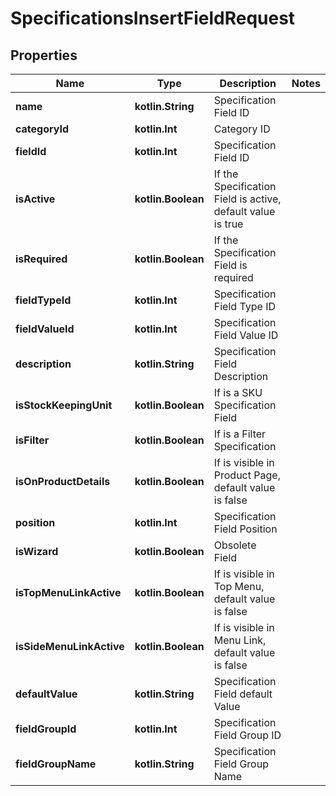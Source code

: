 
# SpecificationsInsertFieldRequest

## Properties
Name | Type | Description | Notes
------------ | ------------- | ------------- | -------------
**name** | **kotlin.String** | Specification Field ID | 
**categoryId** | **kotlin.Int** | Category ID | 
**fieldId** | **kotlin.Int** | Specification Field ID | 
**isActive** | **kotlin.Boolean** | If the Specification Field is active, default value is true | 
**isRequired** | **kotlin.Boolean** | If the Specification Field is required | 
**fieldTypeId** | **kotlin.Int** | Specification Field Type ID | 
**fieldValueId** | **kotlin.Int** | Specification Field Value ID | 
**description** | **kotlin.String** | Specification Field Description | 
**isStockKeepingUnit** | **kotlin.Boolean** | If is a SKU Specification Field | 
**isFilter** | **kotlin.Boolean** | If is a Filter Specification | 
**isOnProductDetails** | **kotlin.Boolean** | If is visible in Product Page, default value is false | 
**position** | **kotlin.Int** | Specification Field Position | 
**isWizard** | **kotlin.Boolean** | Obsolete Field | 
**isTopMenuLinkActive** | **kotlin.Boolean** | If is visible in Top Menu, default value is false | 
**isSideMenuLinkActive** | **kotlin.Boolean** | If is visible in Menu Link, default value is false | 
**defaultValue** | **kotlin.String** | Specification Field default Value | 
**fieldGroupId** | **kotlin.Int** | Specification Field Group ID | 
**fieldGroupName** | **kotlin.String** | Specification Field Group Name | 




